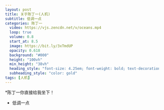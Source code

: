 ```yaml
---
layout: post
title: 关于陈丁一(人机)
subtitle: 低调一点
categories: 陈丁一
  video: https://vjs.zencdn.net/v/oceans.mp4
  loop: true
  volume: 0.8
  start_at: 8.5
  image: https://bit.ly/3xTmdUP
  opacity: 0.618
  background: "#000"
  height: "100vh"
  min_height: "38vh"
  heading_style: "font-size: 4.25em; font-weight: bold; text-decoration: underline"
  subheading_style: "color: gold"
tags: [人机]
---
```


*陈丁一你直接给我坐下！
  * 低调一点
